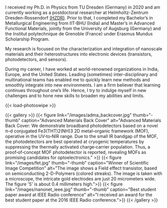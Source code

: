 I received my Ph.D. in Physics from TU Dresden (Germany) in 2020 and am currently working as a postdoctoral researcher at Helmholtz-Zentrum Dresden-Rossendorf <a href="https://www.hzdr.de/db/!ContMan.Visi.Card?pNid=2760&pUser=113526" target="_blank">(HZDR)</a>. Prior to that, I completed my Bachelor’s in Metallurgical Engineering from IIT-BHU (India) and Master’s in Advanced Functional Materials, jointly from the University of Augsburg (Germany) and the Institut polytechnique de Grenoble (France) under Erasmus Mundus Scholarship Program.

My research is focused on the characterization and integration of nanoscale materials and their heterostructures into electronic devices (transistors, photodetectors, and sensors). 

During my career, I have worked at world-renowned organizations in India, Europe, and the United States. Leading (sometimes) inter-disciplinary and multinational teams has enabled me to quickly learn new methods and smoothly integrate into new environments. I am a firm believer that learning continues throughout one’s life. Hence, I try to indulge myself in new challenges and to hone new skills to broaden my abilities and limits.



{{< load-photoswipe >}}


 <div class="header" id="header01">

{{< gallery >}}
  {{< figure link="/images/adma_backcover.jpg" thumb="-thumb" caption="Advanced Materials Back Cover" alt="Advanced Materials Back Cover: We demonstrate broadband photodetectors based on a novel π–d conjugated Fe3(THT)2(NH)3 2D metal–organic framework (MOF), operative in the UV‐to‐NIR range. Due to the small IR bandgap of the MOF, the photodetectors are best operated at cryogenic temperatures by suppressing the thermally activated charge‐carrier population. Thus, a proof‐of‐concept MOF photodetector is reported, revealing MOFs as promising candidates for optoelectronics." >}}
  {{< figure link="/images/fet.jpg" thumb="-thumb" caption="Winner of Scientific Image Competition"  alt="The image shows a Field effect transistor, based on semiconducting 2-D-Polymers (colored streaks). The image is taken with a microscope, the intricate gold electrodes are just 20 micrometers wide. The figure '5' is about 0.4 millimeters high.">}}
  {{< figure link="/images/nanonet_ieee.jpg"  thumb="-thumb" caption="Best student paper award at IEEE Radio conference" alt="I received an award for the best student paper at the 2016 IEEE Radio conference.">}}
{{< /gallery >}}

</div>
